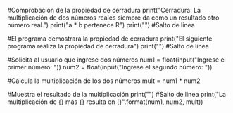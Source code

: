 #Comprobación de la propiedad de cerradura
print("Cerradura: La multiplicación de dos números reales siempre da como un resultado otro número real.")
print("a * b pertenece R")
print("") #Salto de linea

#El programa demostrará la propiedad de cerradura
print("El siguiente programa realiza la propiedad de cerradura")
print("") #Salto de linea

#Solicita al usuario que ingrese dos números
num1 = float(input("Ingrese el primer número: "))
num2 = float(input("Ingrese el segundo número: "))

#Calcula la multiplicación de los dos números
mult = num1 * num2

#Muestra el resultado de la multiplicación
print("") #Salto de linea
print("La multiplicación de {} más {} resulta en {}".format(num1, num2, mult))

